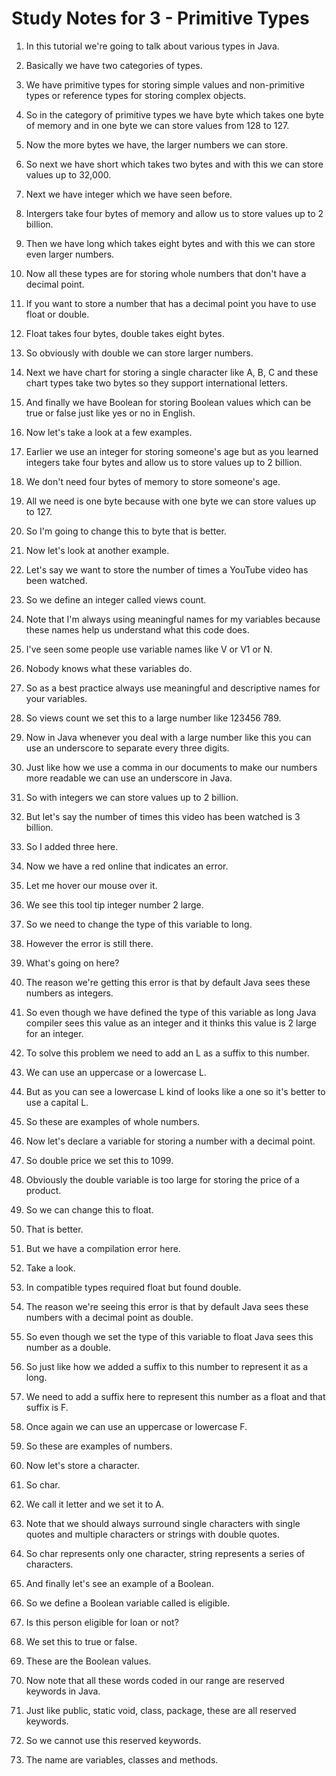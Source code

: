 # Study Notes for 3 - Primitive Types

1. In this tutorial we're going to talk about various types in Java.

2. Basically we have two categories of types.

3. We have primitive types for storing simple values and non-primitive types or reference types for storing complex objects.

4. So in the category of primitive types we have byte which takes one byte of memory and in one byte we can store values from 128 to 127.

5. Now the more bytes we have, the larger numbers we can store.

6. So next we have short which takes two bytes and with this we can store values up to 32,000.

7. Next we have integer which we have seen before.

8. Intergers take four bytes of memory and allow us to store values up to 2 billion.

9. Then we have long which takes eight bytes and with this we can store even larger numbers.

10. Now all these types are for storing whole numbers that don't have a decimal point.

11. If you want to store a number that has a decimal point you have to use float or double.

12. Float takes four bytes, double takes eight bytes.

13. So obviously with double we can store larger numbers.

14. Next we have chart for storing a single character like A, B, C and these chart types take two bytes so they support international letters.

15. And finally we have Boolean for storing Boolean values which can be true or false just like yes or no in English.

16. Now let's take a look at a few examples.

17. Earlier we use an integer for storing someone's age but as you learned integers take four bytes and allow us to store values up to 2 billion.

18. We don't need four bytes of memory to store someone's age.

19. All we need is one byte because with one byte we can store values up to 127.

20. So I'm going to change this to byte that is better.

21. Now let's look at another example.

22. Let's say we want to store the number of times a YouTube video has been watched.

23. So we define an integer called views count.

24. Note that I'm always using meaningful names for my variables because these names help us understand what this code does.

25. I've seen some people use variable names like V or V1 or N.

26. Nobody knows what these variables do.

27. So as a best practice always use meaningful and descriptive names for your variables.

28. So views count we set this to a large number like 123456 789.

29. Now in Java whenever you deal with a large number like this you can use an underscore to separate every three digits.

30. Just like how we use a comma in our documents to make our numbers more readable we can use an underscore in Java.

31. So with integers we can store values up to 2 billion.

32. But let's say the number of times this video has been watched is 3 billion.

33. So I added three here.

34. Now we have a red online that indicates an error.

35. Let me hover our mouse over it.

36. We see this tool tip integer number 2 large.

37. So we need to change the type of this variable to long.

38. However the error is still there.

39. What's going on here?

40. The reason we're getting this error is that by default Java sees these numbers as integers.

41. So even though we have defined the type of this variable as long Java compiler sees this value as an integer and it thinks this value is 2 large for an integer.

42. To solve this problem we need to add an L as a suffix to this number.

43. We can use an uppercase or a lowercase L.

44. But as you can see a lowercase L kind of looks like a one so it's better to use a capital L.

45. So these are examples of whole numbers.

46. Now let's declare a variable for storing a number with a decimal point.

47. So double price we set this to 1099.

48. Obviously the double variable is too large for storing the price of a product.

49. So we can change this to float.

50. That is better.

51. But we have a compilation error here.

52. Take a look.

53. In compatible types required float but found double.

54. The reason we're seeing this error is that by default Java sees these numbers with a decimal point as double.

55. So even though we set the type of this variable to float Java sees this number as a double.

56. So just like how we added a suffix to this number to represent it as a long.

57. We need to add a suffix here to represent this number as a float and that suffix is F.

58. Once again we can use an uppercase or lowercase F.

59. So these are examples of numbers.

60. Now let's store a character.

61. So char.

62. We call it letter and we set it to A.

63. Note that we should always surround single characters with single quotes and multiple characters or strings with double quotes.

64. So char represents only one character, string represents a series of characters.

65. And finally let's see an example of a Boolean.

66. So we define a Boolean variable called is eligible.

67. Is this person eligible for loan or not?

68. We set this to true or false.

69. These are the Boolean values.

70. Now note that all these words coded in our range are reserved keywords in Java.

71. Just like public, static void, class, package, these are all reserved keywords.

72. So we cannot use this reserved keywords.

73. The name are variables, classes and methods.

